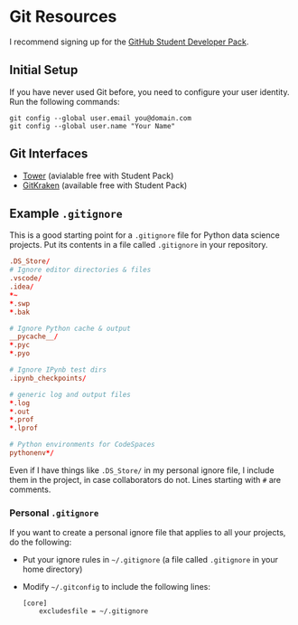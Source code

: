 # Git Resources

I recommend signing up for the [GitHub Student Developer Pack](https://education.github.com/pack).

## Initial Setup

If you have never used Git before, you need to configure your user identity.  Run the following commands:

    git config --global user.email you@domain.com
    git config --global user.name "Your Name"

## Git Interfaces

- [Tower](https://www.git-tower.com/) (avialable free with Student Pack)
- [GitKraken](https://www.gitkraken.com/) (available free with Student Pack)

## Example `.gitignore`

This is a good starting point for a `.gitignore` file for Python data science projects.
Put its contents in a file called `.gitignore` in your repository.

```conf
.DS_Store/
# Ignore editor directories & files
.vscode/
.idea/
*~
*.swp
*.bak

# Ignore Python cache & output
__pycache__/
*.pyc
*.pyo

# Ignore IPynb test dirs
.ipynb_checkpoints/

# generic log and output files
*.log
*.out
*.prof
*.lprof

# Python environments for CodeSpaces
pythonenv*/
```

Even if I have things like `.DS_Store/` in my personal ignore file, I include them in the project, in case collaborators do not.
Lines starting with `#` are comments.

### Personal `.gitignore`

If you want to create a personal ignore file that applies to all your projects, do the following:

-   Put your ignore rules in `~/.gitignore` (a file called `.gitignore` in your home directory)
-   Modify `~/.gitconfig` to include the following lines:

        [core]
            excludesfile = ~/.gitignore
